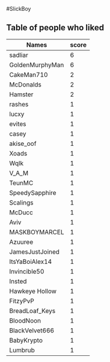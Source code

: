 #SlickBoy
## Table of people who liked
Names | score
--- | ---
sadliar | 6
GoldenMurphyMan | 6
CakeMan710 | 2
McDonalds | 2
Hamster | 2
rashes | 1
lucxy | 1
evites | 1
casey | 1
akise_oof | 1
Xoads | 1
Wqlk | 1
V_A_M | 1
TeunMC | 1
SpeedySapphire | 1
Scalings | 1
McDucc | 1
Aviv | 1
MASKBOYMARCEL | 1
Azuuree | 1
JamesJustJoined | 1
ItsYaBoiAlex14 | 1
Invincible50 | 1
Insted | 1
Hawkeye Hollow | 1
FitzyPvP | 1
BreadLoaf_Keys | 1
BloodNoon | 1
BlackVelvet666 | 1
BabyKrypto | 1
Lumbrub | 1
